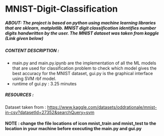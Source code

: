 # MNIST-Digit-Classification
##### ABOUT: The project is based on python using machine learning libraries that are sklearn, matplotlib. MNIST digit classification identifies number digits handwritten by the user. The MNIST dataset was taken from kaggle (Link given below)

##### CONTENT DESCRIPTION : 
- main.py and main.py.ipynb are the implementation of all the ML models that are used for classification problem to check which model gives the best accuracy for the MNIST dataset, gui.py is the graphical interface using SVM rbf model.
- runtime of gui.py : 3.25 minutes

##### RESOURCES :
Dataset taken from : https://www.kaggle.com/datasets/oddrationale/mnist-in-csv?datasetId=27352&searchQuery=svm

#### NOTE : change the file locations of icon mnist_train and mnist_test to the location in your machine before executing the main.py and gui.py

